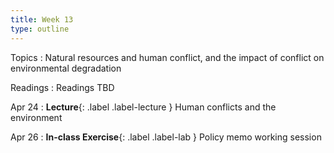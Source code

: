 ```yaml
---
title: Week 13
type: outline
---
```


Topics
: Natural resources and human conflict, and the impact of conflict on environmental degradation

Readings
:  Readings TBD

Apr 24
: **Lecture**{: .label .label-lecture } Human conflicts and the environment

Apr 26
: **In-class Exercise**{: .label .label-lab } Policy memo working session
